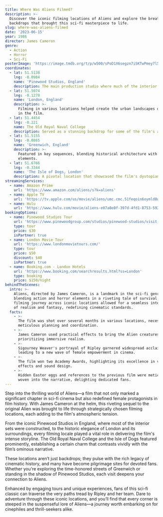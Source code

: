 ```yaml
---
title: Where Was Aliens Filmed?
description: >-
  Discover the iconic filming locations of Aliens and explore the breathtaking
  backdrops that brought this sci-fi masterpiece to life.
slug: where-was-aliens-filmed
date: '2023-06-15'
year: 1986
director: James Cameron
genre:
  - Action
  - Horror
  - Sci-Fi
posterImage: 'https://image.tmdb.org/t/p/w500/sPoD1X6segzn7iSKTwPmey7l5c5.jpg'
coordinates:
  - lat: 51.5138
    lng: -0.0984
    name: 'Pinewood Studios, England'
    description: The main production studio where much of the interior set work occurred.
  - lat: 51.5074
    lng: -0.1278
    name: 'London, England'
    description: >-
      Filming in various locations helped create the urban landscapes depicted
      in the film.
  - lat: 51.4454
    lng: -0.221
    name: The Old Royal Naval College
    description: Served as a stunning backdrop for some of the film's atmospheric scenes.
  - lat: 51.5155
    lng: -0.0865
    name: 'Greenwich, England'
    description: >-
      Featured in key sequences, blending historical architecture with sci-fi
      elements.
  - lat: 51.6766
    lng: -0.3344
    name: 'The Isle of Dogs, London'
    description: A pivotal location that showcased the film's dystopian elements.
streamingServices:
  - name: Amazon Prime
    url: 'https://www.amazon.com/aliens/s?k=aliens'
  - name: Apple TV
    url: 'https://tv.apple.com/us/movie/aliens/umc.cmc.51feqoin6oymld8w9hb75mo99'
  - name: Hulu
    url: 'https://www.hulu.com/movie/aliens-e07a0e0f-397d-4fd1-8753-592dc4d5da44'
bookingOptions:
  - name: Pinewood Studios Tour
    url: 'https://www.pinewoodgroup.com/studios/pinewood-studios/visit-us/'
    type: tour
    price: $30
    isPartner: true
  - name: London Movie Tour
    url: 'https://www.londonmovietours.com/'
    type: tour
    price: $50
    discount: $40
    isPartner: true
  - name: Booking.com - London Hotels
    url: 'https://www.booking.com/searchresults.html?ss=London'
    type: booking
    price: $150/night
behindTheScenes:
  intro: >-
    Aliens, directed by James Cameron, is a landmark in the sci-fi genre,
    blending action and horror elements in a riveting tale of survival. Its
    filming journey across iconic locations allowed for a seamless integration
    of realism and fantasy, redefining cinematic standards.
  facts:
    - >-
      The film was shot over several months in various locations, necessitating
      meticulous planning and coordination.
    - >-
      James Cameron used practical effects to bring the Alien creatures to life,
      prioritizing immersive realism.
    - >-
      Sigourney Weaver's portrayal of Ripley garnered widespread acclaim,
      leading to a new wave of female empowerment in cinema.
    - >-
      The film won two Academy Awards, highlighting its excellence in visual
      effects and sound design.
    - >-
      Hidden Easter eggs and references to the previous film were meticulously
      woven into the narrative, delighting dedicated fans.
---
```


<AliensFilmGuide />

Step into the thrilling world of Aliens—a film that not only marked a significant chapter in sci-fi cinema but also redefined female protagonists in film history. With James Cameron at the helm, this riveting sequel to the original Alien was brought to life through strategically chosen filming locations, each adding to the film's atmospheric tension.

From the iconic Pinewood Studios in England, where most of the interior sets were constructed, to the historic elegance of London and its surroundings, every filming locale played a vital role in delivering the film's intense storyline. The Old Royal Naval College and the Isle of Dogs featured prominently, establishing a certain charm that contrasts vividly with the film’s ominous narrative.

These locations aren’t just backdrops; they pulse with the rich legacy of cinematic history, and many have become pilgrimage sites for devoted fans. Whether you're exploring the time-honored streets of Greenwich or standing in the shadow of Pinewood Studios, each visit deepens your connection to Aliens.

Enhanced by engaging tours and unique experiences, fans of this sci-fi classic can traverse the very paths tread by Ripley and her team. Dare to adventure through these iconic locations, and you’ll find that every corner is steeped in the suspenseful lore of Aliens—a journey worth embarking on for cinephiles and thrill-seekers alike.

